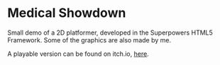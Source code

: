 # Medical Showdown

Small demo of a 2D platformer, developed in the Superpowers HTML5 Framework.
Some of the graphics are also made by me.

A playable version can be found on itch.io, [here](https://astronautpotato.itch.io/medical-showdown).
